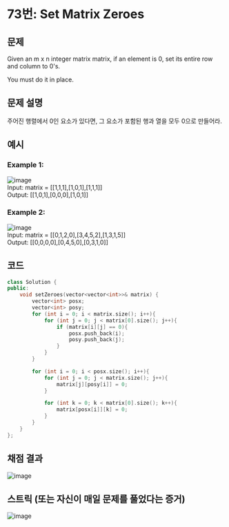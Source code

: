 # 73번: Set Matrix Zeroes

## 문제
Given an m x n integer matrix matrix, if an element is 0, set its entire row and column to 0's.

You must do it in place.

## 문제 설명
주어진 행렬에서 0인 요소가 있다면, 그 요소가 포함된 행과 열을 모두 0으로 만들어라.

## 예시
### Example 1:  
![image](https://github.com/user-attachments/assets/40138d00-9421-4cb7-864d-6087f6ab2faa)  
Input: matrix = [[1,1,1],[1,0,1],[1,1,1]]  
Output: [[1,0,1],[0,0,0],[1,0,1]]

### Example 2:     
![image](https://github.com/user-attachments/assets/08ab99ab-3958-487f-aede-82f9d8b6bd00)  
Input: matrix = [[0,1,2,0],[3,4,5,2],[1,3,1,5]]  
Output: [[0,0,0,0],[0,4,5,0],[0,3,1,0]]

## 코드
```cpp
class Solution {
public:
    void setZeroes(vector<vector<int>>& matrix) {
        vector<int> posx;
        vector<int> posy;
        for (int i = 0; i < matrix.size(); i++){
            for (int j = 0; j < matrix[0].size(); j++){
                if (matrix[i][j] == 0){
                    posx.push_back(i);
                    posy.push_back(j);
                }
            }
        }

        for (int i = 0; i < posx.size(); i++){
            for (int j = 0; j < matrix.size(); j++){
                matrix[j][posy[i]] = 0;
            }

            for (int k = 0; k < matrix[0].size(); k++){
                matrix[posx[i]][k] = 0;
            }
        }
    }
};
```

## 채점 결과
![image](https://github.com/user-attachments/assets/bf7e69ba-2bb1-47c0-9cae-7bffb837a309)

## 스트릭 (또는 자신이 매일 문제를 풀었다는 증거)
![image](https://github.com/user-attachments/assets/9207dc48-2bd6-4738-9088-372443f83815)

